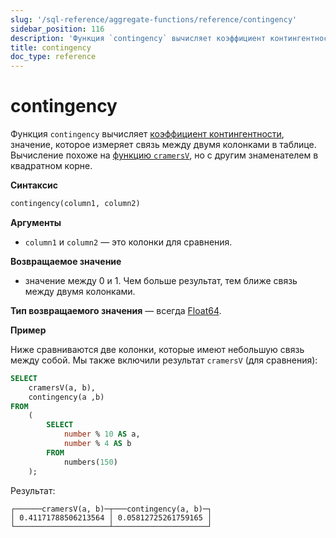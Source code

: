 ```yaml
---
slug: '/sql-reference/aggregate-functions/reference/contingency'
sidebar_position: 116
description: 'Функция `contingency` вычисляет коэффициент контингентности, значение,'
title: contingency
doc_type: reference
---
```

# contingency

Функция `contingency` вычисляет [коэффициент контингентности](https://en.wikipedia.org/wiki/Contingency_table#Cram%C3%A9r's_V_and_the_contingency_coefficient_C), значение, которое измеряет связь между двумя колонками в таблице. Вычисление похоже на [функцию `cramersV`](./cramersv.md), но с другим знаменателем в квадратном корне.

**Синтаксис**

```sql
contingency(column1, column2)
```

**Аргументы**

- `column1` и `column2` — это колонки для сравнения.

**Возвращаемое значение**

- значение между 0 и 1. Чем больше результат, тем ближе связь между двумя колонками.

**Тип возвращаемого значения** — всегда [Float64](../../../sql-reference/data-types/float.md).

**Пример**

Ниже сравниваются две колонки, которые имеют небольшую связь между собой. Мы также включили результат `cramersV` (для сравнения):

```sql
SELECT
    cramersV(a, b),
    contingency(a ,b)
FROM
    (
        SELECT
            number % 10 AS a,
            number % 4 AS b
        FROM
            numbers(150)
    );
```

Результат:

```response
┌──────cramersV(a, b)─┬───contingency(a, b)─┐
│ 0.41171788506213564 │ 0.05812725261759165 │
└─────────────────────┴─────────────────────┘
```